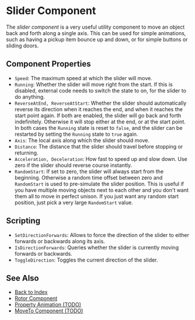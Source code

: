 # Slider Component

The *slider component* is a very useful utility component to move an object back and forth along a single axis. This can be used for simple animations, such as having a pickup item bounce up and down, or for simple buttons or sliding doors.

## Component Properties

* `Speed`: The maximum speed at which the slider will move.
* `Running`: Whether the slider will move right from the start. If this is disabled, external code needs to switch the state to on, for the slider to do anything.
* `ReverseAtEnd, ReverseAtStart`: Whether the slider should automatically reverse its direction when it reaches the end, and when it reaches the start point again. If both are enabled, the slider will go back and forth indefinitely. Otherwise it will stop either at the end, or at the start point. In both cases the `Running` state is reset to `false`, and the slider can be restarted by setting the `Running` state to `true` again.
* `Axis`: The local axis along which the slider should move.
* `Distance`: The distance that the slider should travel before stopping or returning.
* `Acceleration, Deceleration`: How fast to speed up and slow down. Use zero if the slider should reverse course instantly.
* `RandomStart`: If set to zero, the slider will always start from the beginning. Otherwise a random time offset between zero and `RandomStart` is used to pre-simulate the slider position. This is useful if you have multiple moving objects next to each other and you don't want them all to move in perfect unison. If you just want any random start position, just pick a very large `RandomStart` value.

## Scripting

* `SetDirectionForwards`: Allows to force the direction of the slider to either forwards or backwards along its axis.
* `IsDirectionForwards`: Queries whether the slider is currently moving forwards or backwards.
* `ToggleDirection`: Toggles the current direction of the slider.


## See Also

* [Back to Index](../index.md)
* [Rotor Component](rotor-component.md)
* [Property Animation (TODO)](property-animation.md)
* [MoveTo Component (TODO)](move-to-component.md)
